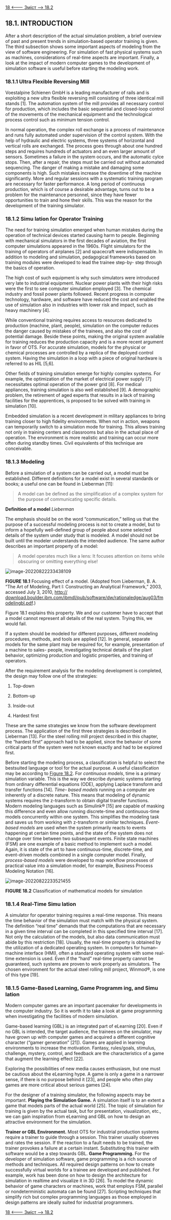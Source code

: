 [18 <--- ](18.md) [   Зміст   ](README.md) [--> 18.2](18_2.md)

## 18.1. INTRODUCTION

After a short description of the actual simulation problem, a brief overview of past and present trends in simulation-based operator training is given. The third subsection shows some important aspects of modeling from the view of software engineering. For simulation of fast physical systems such as machines, considerations of real-time aspects are important. Finally, a look at the impact of modern computer games to the development of simulation software is useful before starting the modeling work.

### 18.1.1 Ultra Flexible Reversing Mill

Voestalpine Schienen GmbH is a leading manufacturer of rails and is exploiting a new ultra flexible reversing mill consisting of three identical mill stands [1]. The automation system of the mill provides all necessary control for production, which includes the basic sequential and closed-loop control of the movements of the mechanical equipment and the technological process control such as minimum tension control.

In normal operation, the complex roll exchange is a process of maintenance and runs fully automated under supervision of the control system. With the help of hydraulic and electric systems, three systems of horizontal and vertical rolls are exchanged. The process goes through about one hundred steps and requires hundreds of actuators and an even larger amount of sensors. Sometimes a failure in the system occurs, and the automatic cylce stops. Then, after a repair, the steps must be carried out without automated sequencing. The danger of making a mistake and damaging some components is high. Such mistakes increase the downtime of the machine significantly. More and regular sessions with a systematic training program are necessary for faster performance. A long period of continuous production, which is of course a desirable advantage, turns out to be a problem for the maintenance personnel, since they have fewer opportunities to train and hone their skills. This was the reason for the development of the training simulator. 

### 18.1.2 Simu lation for Operator Training

The need for training simulation emerged when human mistakes during the operation of technical devices started causing harm to people. Beginning with mechanical simulators in the first decades of aviation, the first computer simulations appeared in the 1960s. Flight simulators for the training of operators of airplanes [2] and spacecraft were indispensable. In addition to modeling and simulation, pedagogical frameworks based on training modules were developed to lead the trainee step-by- step through the basics of operation.

The high cost of such equipment is why such simulators were introduced very late to industrial equipment. Nuclear power plants with their high risks were the first to see computer simulation employed [3]. The chemical industry and fossil power plants followed. Recent progress in computer technology, hardware, and software have reduced the cost and enabled the use of simulation also in industries with lower risk and impact, such as heavy machinery [4].

While conventional training requires access to resources dedicated to production (machine, plant, people), simulation on the computer reduces the danger caused by mistakes of the trainees, and also the cost of potential damage. Beside these points, making the original system available for training reduces the production capacity and is a more recent argument in favor of OTS. For accurate simulation, models for the physical or chemical processes are controlled by a replica of the deployed control system. Having the simulation in a loop with a piece of original hardware is referred to as HIL [5,6].

Other fields of training simulation emerge for highly complex systems. For example, the optimization of the market of electrical power supply [7] necessitates optimal operation of the power grid [8]. For medical appliances, training simulation is also well established [9]. A demographic problem, the retirement of aged experts that results in a lack of training facilities for the apprentices, is proposed to be solved with training in simulation [10].

Embedded simulation is a recent development in military appliances to bring training closer to high fidelity environments. When not in action, weapons can temporarily switch to a simulation mode for training. This allows training not only in training centers and classrooms but also in the actual place of operation. The environment is more realistic and training can occur more often during standby times. Civil equivalents of this technique are conceivable.

### 18.1.3 Modeling

Before a simulation of a system can be carried out, a model must be established. Different definitions for a model exist in several standards or books; a useful one can be found in Lieberman [11]:

>  A model can be defined as the simplification of a complex system for the purpose of communicating specific details.

**Definition of a model** *Lieberman*

The emphasis should be on the word “communication,” telling us that the purpose of a successful modeling process is not to create a model, but to inform a hopefully well-defined group of people about some selected details of the system under study that is modeled. A model should not be built until the modeler understands the intended audience. The same author describes an important property of a model: 

> A model operates much like a lens: It focuses attention on items while obscuring or omitting everything else!

![image-20220822233438109](media/image-20220822233438109.png)

**FIGURE 18.1** Focusing effect of a model. (Adopted from Lieberman, B. A. “The Art of Modeling, Part I: Constructing an Analytical Framework,” 2003, accessed July 3, 2010, [http://](http://download.boulder.ibm.com/) [download.boulder.ibm.com/ibmdl/pub/software/dw/rationaledge/aug03/fmodelingbl.pdf](http://download.boulder.ibm.com/).)

Figure 18.1 explains this property. We and our customer have to accept that a model cannot represent all details of the real system. Trying this, we would fail.

If a system should be modeled for different purposes, different modeling procedures, methods, and tools are applied [12]. In general, separate models for the same plant may be required for, for example, presentation of a machine to sales- people, investigating technical details of the plant behavior, optimizing production and logistic properties, and training of operators.

After the requirement analysis for the modeling development is completed, the design may follow one of the strategies: 

1. Top-down

2. Bottom-up

3. Inside-out

4. Hardest first

These are the same strategies we know from the software development process. The application of the first three strategies is described in Lieberman [13]. For the steel rolling mill project described in this chapter, the “hardest first” approach had to be applied, since the behavior of some critical parts of the system were not known exactly and had to be explored first.

Before starting the modeling process, a classification is helpful to select the bestsuited language or tool for the actual purpose. A useful classification may be according to [Figure 18.2](#_bookmark96). For *continuous models*, time is a primary simulation variable. This is the way we describe dynamic systems starting from ordinary differential equations (ODE), applying Laplace transform and transfer functions [14]. *Time- based models* running on a computer are inherently of a discrete nature. This means that modeling of dynamic systems requires the z-transform to obtain digital transfer functions. Modern modeling languages such as Simulink® [15] are capable of masking this difference and even allow running discrete-time and continuous-time models concurrently within one system. This simplifies the modeling task and saves us from working with z-transform or similar techniques. *Event-based models* are used when the system primarily reacts to events happening at certain time points, and the state of the system does not change over time between two subsequent events. Finite state machines (FSM) are one example of a basic method to implement such a model. Again, it is state of the art to have continuous-time, discrete-time, and event-driven models combined in a single computer model. Finally, *process-based models* were developed to map workflow processes of practical value into a simulation model, for example, Business Process Modeling Notation [16].

![image-20220822233521455](media/image-20220822233521455.png)

**FIGURE 18.2** Classification of mathematical models for simulation

### 18.1.4 Real-Time Simu lation

A simulator for operator training requires a real-time response. This means the time behavior of the simulation must match with the physical system. The definition “real time” demands that the computations that are necessary in a given time interval can be completed in this specified time interval [17]. Not only the calculation of the models, but also data communication must abide by this restriction [18]. Usually, the real-time property is obtained by the utilization of a dedicated operating system. In computers for human–machine interface (HMI), often a standard operating system with some real-time extension is used. Even if the “hard” real-time property cannot be guaranteed, such systems are proven to work properly as simulators. The chosen environment for the actual steel rolling mill project, Winmod®, is one of this type [19].

### 18.1.5 Game-Based Learning, Game Programm ing, and Simu lation

Modern computer games are an important pacemaker for developments in the computer industry. So it is worth it to take a look at game programming when investigating the facilities of modern simulation.

Game-based learning (GBL) is an integrated part of eLearning [20]. Even if no GBL is intended, the target audience, the trainees on the simulator, may have grown up with computer games and acquired a different cognitive character (“gamer generation” [21]). Games are applied in learning environments to increase the motivation. Fantasy, rules/goals, stimulus, challenge, mystery, control, and feedback are the characteristics of a game that augment the learning effect [22].

Exploring the possibilities of new media causes enthusiasm, but one must be cautious about the eLearning hype. A game is only a game in a narrower sense, if there is no purpose behind it [23], and people who often play games are more critical about serious games [24].

For the designer of a training simulator, the following aspects may be important. **Playing the Simulation Game.** A simulation itself is to an extent a game that models parts of the actual world [25]. The topic of simulation for training is given by the actual task, but for presentation, visualization, etc., we can gain inspiration from eLearning and GBL on how to design an attractive environment for the simulation.

**Trainer or GBL Environment.** Most OTS for industrial production systems require a trainer to guide through a session. This trainer usually observes and rates the session. If the reaction to a fault needs to be trained, the trainer provokes a failure at a certain instant. Substituting this trainer with software would be a step towards GBL. **Game Programming.** For the developer of simulation software, game programming is a rich source of methods and techniques. All required design patterns on how to create successfully virtual worlds for a trainee are developed and published. For example, work has been done on how to design the architecture for simulation in realtime and visualize it in 3D [26]. To model the dynamic behavior of game characters or machines, work that employs FSM, parallel or nondeterministic automata can be found [27]. Scripting techniques that simplify rich but complex programming languages as those employed in design patterns are ideally suited for industrial programmers.

[18 <--- ](18.md) [   Зміст   ](README.md) [--> 18.2](18_2.md)
